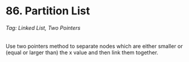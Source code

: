 # 86. Partition List

###### Tag: Linked List, Two Pointers

Use two pointers method to separate nodes which are either smaller or (equal or larger than) the x value and then link
them together.